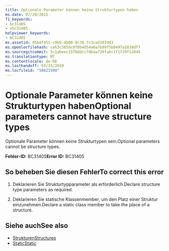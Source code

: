 ```yaml
---
title: Optionale Parameter können keine Strukturtypen haben
ms.date: 07/20/2015
f1_keywords:
- bc31405
- vbc31405
helpviewer_keywords:
- BC31405
ms.assetid: 95bdf451-c9b5-4b00-9c38-7c1cad103d43
ms.openlocfilehash: ce63c565dc0f0b4d54a6a7b9975b8497a5838df7
ms.sourcegitcommit: 5c1abeec15fbddcc7dbaa729fabc1f1f29f12045
ms.translationtype: MT
ms.contentlocale: de-DE
ms.lasthandoff: 03/15/2019
ms.locfileid: "58021500"
---
```

# <a name="optional-parameters-cannot-have-structure-types"></a><span data-ttu-id="efb4a-102">Optionale Parameter können keine Strukturtypen haben</span><span class="sxs-lookup"><span data-stu-id="efb4a-102">Optional parameters cannot have structure types</span></span>
<span data-ttu-id="efb4a-103">Optionale Parameter können keine Strukturtypen sein.</span><span class="sxs-lookup"><span data-stu-id="efb4a-103">Optional parameters cannot be structure types.</span></span>  
  
 <span data-ttu-id="efb4a-104">**Fehler-ID:** BC31405</span><span class="sxs-lookup"><span data-stu-id="efb4a-104">**Error ID:** BC31405</span></span>  
  
## <a name="to-correct-this-error"></a><span data-ttu-id="efb4a-105">So beheben Sie diesen Fehler</span><span class="sxs-lookup"><span data-stu-id="efb4a-105">To correct this error</span></span>  
  
1.  <span data-ttu-id="efb4a-106">Deklarieren Sie Strukturtypparameter als erforderlich.</span><span class="sxs-lookup"><span data-stu-id="efb4a-106">Declare structure type parameters as required.</span></span>  
  
2.  <span data-ttu-id="efb4a-107">Deklarieren Sie statische Klassenmember, um den Platz einer Struktur einzunehmen.</span><span class="sxs-lookup"><span data-stu-id="efb4a-107">Declare a static class member to take the place of a structure.</span></span>  
  
## <a name="see-also"></a><span data-ttu-id="efb4a-108">Siehe auch</span><span class="sxs-lookup"><span data-stu-id="efb4a-108">See also</span></span>

- [<span data-ttu-id="efb4a-109">Strukturen</span><span class="sxs-lookup"><span data-stu-id="efb4a-109">Structures</span></span>](../../visual-basic/programming-guide/language-features/data-types/structures.md)
- [<span data-ttu-id="efb4a-110">Static</span><span class="sxs-lookup"><span data-stu-id="efb4a-110">Static</span></span>](../../visual-basic/language-reference/modifiers/static.md)
